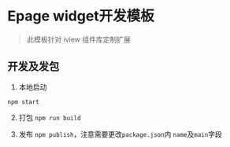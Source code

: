 # Epage widget开发模板

> 此模板针对 iview 组件库定制扩展


## 开发及发包

1. 本地启动

```
npm start
```

2. 打包 `npm run build`

3. 发布 `npm publish`，注意需要更改`package.json`内 `name`及`main`字段


